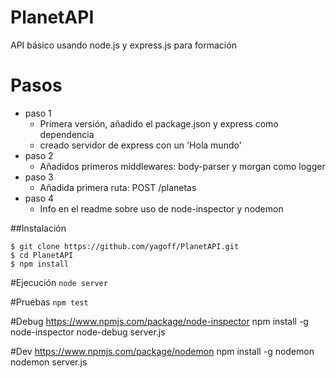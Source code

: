 # PlanetAPI
API básico usando node.js y express.js para formación

# Pasos
- paso 1
  - Primera versión, añadido el package.json y express como dependencia
  - creado servidor de express con un 'Hola mundo'
- paso 2
  - Añadidos primeros middlewares: body-parser y morgan como logger
- paso 3
  - Añadida primera ruta: POST /planetas
- paso 4
  - Info en el readme  sobre uso de node-inspector y nodemon

##Instalación
```
$ git clone https://github.com/yagoff/PlanetAPI.git
$ cd PlanetAPI
$ npm install
```
#Ejecución
`node server`

#Pruebas
`npm test`

#Debug
https://www.npmjs.com/package/node-inspector
npm install -g node-inspector
node-debug server.js

#Dev
https://www.npmjs.com/package/nodemon
npm install -g nodemon
nodemon server.js
